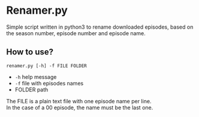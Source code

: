 # Renamer.py

Simple script written in python3 to rename downloaded episodes, based on the
season number, episode number and episode name.

## How to use?

    renamer.py [-h] -f FILE FOLDER

* `-h` help message
* `-f` file with episodes names
* FOLDER path

The FILE is a plain text file with one episode name per line.  
In the case of a 00 episode, the name must be the last one.
